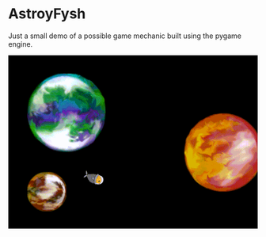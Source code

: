 # AstroyFysh

Just a small demo of a possible game mechanic built using the pygame engine.

![Alt Text](demo.gif)


